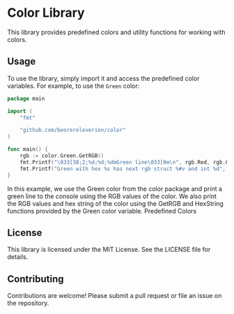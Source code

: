 # Color Library

This library provides predefined colors and utility functions for working with colors.

## Usage

To use the library, simply import it and access the predefined color variables. For example, to use the `Green` color:

```go
package main

import (
    "fmt"

    "github.com/beorereleverion/color"
)

func main() {
    rgb := color.Green.GetRGB()
    fmt.Printf("\033[38;2;%d;%d;%dmGreen line\033[0m\n", rgb.Red, rgb.Green, rgb.Blue)
    fmt.Printf("Green with hex %s has next rgb struct %#v and int %d", color.Green.HexString(), rgb, color.Green)
}
```

In this example, we use the Green color from the color package and print a green line to the console using the RGB values of the color. We also print the RGB values and hex string of the color using the GetRGB and HexString functions provided by the Green color variable.
Predefined Colors

## License

This library is licensed under the MIT License. See the LICENSE file for details.

## Contributing

Contributions are welcome! Please submit a pull request or file an issue on the repository.